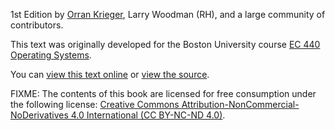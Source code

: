 1st Edition by [Orran Krieger](https://okrieg.github.io), Larry Woodman (RH), and a large community of contributors. 

This text was originally developed for the Boston University course [EC 440 Operating Systems][EC440].

You can [view this text online][ghpages] or [view the source][source].

[EC440]: https://docs.google.com/document/d/e/2PACX-1vRIAR-uB62ZAr9LdDP-8RylOhQ76W2fL79TU5TJbgrwUraK72gN5VfJde3B8x8gV3ukcP2lwuWC8TOm/pub
[ghpages]: https://okrieg.github.io/openos/textbook/intro_tb.html
[source]: https://github.com/okrieg/openos

FIXME: The contents of this book are licensed for free consumption under the following license:
[Creative Commons Attribution-NonCommercial-NoDerivatives 4.0 International (CC BY-NC-ND 4.0)](https://creativecommons.org/licenses/by-nc-nd/4.0/).

```{tableofcontents}
```
